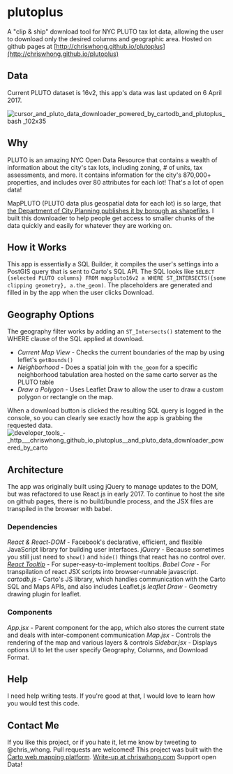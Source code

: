 # plutoplus
A "clip & ship" download tool for NYC PLUTO tax lot data, allowing the user to download only the desired columns and geographic area.
Hosted on github pages at [http://chriswhong.github.io/plutoplus](http://chriswhong.github.io/plutoplus)

## Data 
Current PLUTO dataset is 16v2, this app's data was last updated on 6 April 2017.

![cursor_and_pluto_data_downloader_powered_by_cartodb_and_plutoplus_ _bash_ _102x35](https://cloud.githubusercontent.com/assets/1833820/8522377/7719b904-23bb-11e5-936c-0fe760ed3621.png)

## Why
PLUTO is an amazing NYC Open Data Resource that contains a wealth of information about the city's tax lots, including zoning, # of units, tax assessments, and more. It contains information for the city's 870,000+ properties, and includes over 80 attributes for each lot! That's a lot of open data!

MapPLUTO (PLUTO data plus geospatial data for each lot) is so large, that [the Department of City Planning publishes it by borough as shapefiles](https://www1.nyc.gov/site/planning/data-maps/open-data/dwn-pluto-mappluto.page). I built this downloader to help people get access to smaller chunks of the data quickly and easily for whatever they are working on.

## How it Works
This app is essentially a SQL Builder, it compiles the user's settings into a PostGIS query that is sent to Carto's SQL API.  The SQL looks like `SELECT {selected PLUTO columns} FROM mappluto16v2 a WHERE ST_INTERSECTS({some clipping geometry}, a.the_geom)`.  The placeholders are generated and filled in by the app when the user clicks Download.

## Geography Options
The geography filter works by adding an `ST_Intersects()` statement to the WHERE clause of the SQL applied at download.
- _Current Map View_ - Checks the current boundaries of the map by using leflet's `getBounds()`
- _Neighborhood_ - Does a spatial join with `the_geom` for a specific neighborhood tabulation area hosted on the same carto server as the PLUTO table
- _Draw a Polygon_ - Uses Leaflet Draw to allow the user to draw a custom polygon or rectangle on the map.

When a download button is clicked the resulting SQL query is logged in the console, so you can clearly see exactly how the app is grabbing the requested data.
![developer_tools_-_http___chriswhong_github_io_plutoplus__and_pluto_data_downloader_powered_by_carto](https://cloud.githubusercontent.com/assets/1833820/24829573/6eb86676-1c42-11e7-8dbc-1d551bf264e3.png)

## Architecture
The app was originally built using jQuery to manage updates to the DOM, but was refactored to use React.js in early 2017.  To continue to host the site on github pages, there is no build/bundle process, and the JSX files are transpiled in the browser with babel.

### Dependencies
_React & React-DOM_ - Facebook's declarative, efficient, and flexible JavaScript library for building user interfaces.
_jQuery_ - Because sometimes you still just need to `show()` and `hide()` things that react has no control over.
_[React Tooltip](https://github.com/wwayne/react-tooltip)_ - For super-easy-to-implement tooltips.
_Babel Core_ - For transpilation of react JSX scripts into browser-runnable javascript.
_cartodb.js_ - Carto's JS library, which handles communication with the Carto SQL and Maps APIs, and also includes Leaflet.js
_leaflet Draw_ - Geometry drawing plugin for leaflet.

### Components
_App.jsx_ - Parent component for the app, which also stores the current state and deals with inter-component communication
_Map.jsx_ - Controls the rendering of the map and various layers & controls
_Sidebar.jsx_ - Displays options UI to let the user specify Geography, Columns, and Download Format.

## Help
I need help writing tests.  If you're good at that, I would love to learn how you would test this code.

## Contact Me

If you like this project, or if you hate it, let me know by tweeting to @chris_whong. Pull requests are welcomed! This project was built with the [Carto web mapping platform](https://carto.com/). [Write-up at chriswhong.com](http://chriswhong.com/open-data/building-a-custom-downloader-for-nycs-pluto-data/) Support open Data! 
